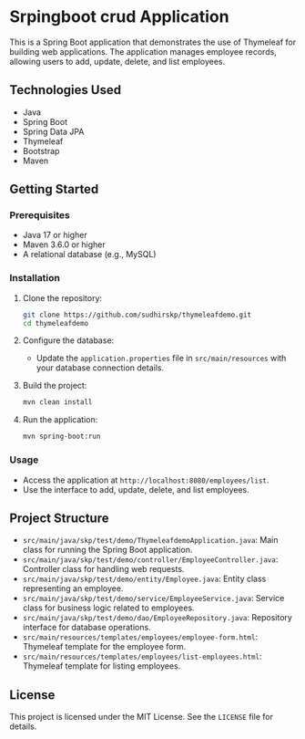 # Srpingboot crud Application

This is a Spring Boot application that demonstrates the use of Thymeleaf for building web applications. The application manages employee records, allowing users to add, update, delete, and list employees.

## Technologies Used

- Java
- Spring Boot
- Spring Data JPA
- Thymeleaf
- Bootstrap
- Maven

## Getting Started

### Prerequisites

- Java 17 or higher
- Maven 3.6.0 or higher
- A relational database (e.g., MySQL)

### Installation

1. Clone the repository:
   ```sh
   git clone https://github.com/sudhirskp/thymeleafdemo.git
   cd thymeleafdemo
   ```

2. Configure the database:
   - Update the `application.properties` file in `src/main/resources` with your database connection details.

3. Build the project:
   ```sh
   mvn clean install
   ```

4. Run the application:
   ```sh
   mvn spring-boot:run
   ```

### Usage

- Access the application at `http://localhost:8080/employees/list`.
- Use the interface to add, update, delete, and list employees.

## Project Structure

- `src/main/java/skp/test/demo/ThymeleafdemoApplication.java`: Main class for running the Spring Boot application.
- `src/main/java/skp/test/demo/controller/EmployeeController.java`: Controller class for handling web requests.
- `src/main/java/skp/test/demo/entity/Employee.java`: Entity class representing an employee.
- `src/main/java/skp/test/demo/service/EmployeeService.java`: Service class for business logic related to employees.
- `src/main/java/skp/test/demo/dao/EmployeeRepository.java`: Repository interface for database operations.
- `src/main/resources/templates/employees/employee-form.html`: Thymeleaf template for the employee form.
- `src/main/resources/templates/employees/list-employees.html`: Thymeleaf template for listing employees.

## License

This project is licensed under the MIT License. See the `LICENSE` file for details.
